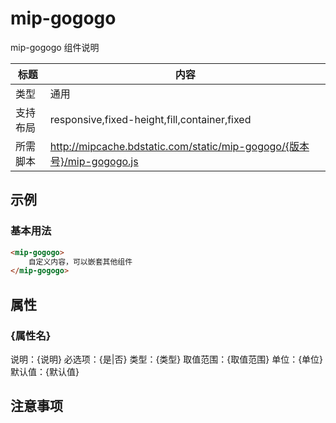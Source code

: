 # mip-gogogo

mip-gogogo 组件说明

标题|内容
----|----
类型|通用
支持布局|responsive,fixed-height,fill,container,fixed
所需脚本|http://mipcache.bdstatic.com/static/mip-gogogo/{版本号}/mip-gogogo.js

## 示例

### 基本用法
```html
<mip-gogogo>
    自定义内容，可以嵌套其他组件
</mip-gogogo>
```

## 属性

### {属性名}

说明：{说明}
必选项：{是|否}
类型：{类型}
取值范围：{取值范围}
单位：{单位}
默认值：{默认值}

## 注意事项

